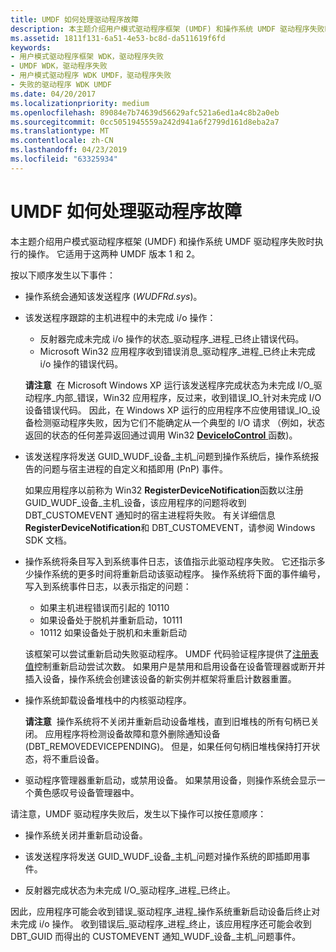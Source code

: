 ```yaml
---
title: UMDF 如何处理驱动程序故障
description: 本主题介绍用户模式驱动程序框架 (UMDF) 和操作系统 UMDF 驱动程序失败时执行的操作。 它适用于这两种 UMDF 版本 1 和 2。
ms.assetid: 1811f131-6a51-4e53-bc8d-da511619f6fd
keywords:
- 用户模式驱动程序框架 WDK，驱动程序失败
- UMDF WDK，驱动程序失败
- 用户模式驱动程序 WDK UMDF，驱动程序失败
- 失败的驱动程序 WDK UMDF
ms.date: 04/20/2017
ms.localizationpriority: medium
ms.openlocfilehash: 89084e7b74639d56629afc521a6ed1a4c8b2a0eb
ms.sourcegitcommit: 0cc5051945559a242d941a6f2799d161d8eba2a7
ms.translationtype: MT
ms.contentlocale: zh-CN
ms.lasthandoff: 04/23/2019
ms.locfileid: "63325934"
---
```

# <a name="how-umdf-handles-driver-failures"></a>UMDF 如何处理驱动程序故障


本主题介绍用户模式驱动程序框架 (UMDF) 和操作系统 UMDF 驱动程序失败时执行的操作。 它适用于这两种 UMDF 版本 1 和 2。

按以下顺序发生以下事件：

-   操作系统会通知该发送程序 (*WUDFRd.sys*)。

-   该发送程序跟踪的主机进程中的未完成 i/o 操作：
    -   反射器完成未完成 i/o 操作的状态\_驱动程序\_进程\_已终止错误代码。
    -   Microsoft Win32 应用程序收到错误消息\_驱动程序\_进程\_已终止未完成 i/o 操作的错误代码。

    **请注意**  在 Microsoft Windows XP 运行该发送程序完成状态为未完成 I/O\_驱动程序\_内部\_错误，Win32 应用程序，反过来，收到错误\_IO\_针对未完成 I/O 设备错误代码。 因此，在 Windows XP 运行的应用程序不应使用错误\_IO\_设备检测驱动程序失败，因为它们不能确定从一个典型的 I/O 请求 （例如，状态返回的状态的任何差异返回通过调用 Win32 [ **DeviceIoControl** ](https://msdn.microsoft.com/library/windows/desktop/aa363216)函数)。

     

-   该发送程序将发送 GUID\_WUDF\_设备\_主机\_问题到操作系统后，操作系统报告的问题与宿主进程的自定义和插即用 (PnP) 事件。

    如果应用程序以前称为 Win32 **RegisterDeviceNotification**函数以注册 GUID\_WUDF\_设备\_主机\_设备，该应用程序的问题将收到 DBT\_CUSTOMEVENT 通知时的宿主进程将失败。 有关详细信息**RegisterDeviceNotification**和 DBT\_CUSTOMEVENT，请参阅 Windows SDK 文档。

-   操作系统将条目写入到系统事件日志，该值指示此驱动程序失败。 它还指示多少操作系统的更多时间将重新启动该驱动程序。 操作系统将下面的事件编号，写入到系统事件日志，以表示指定的问题：

    -   如果主机进程错误而引起的 10110
    -   如果设备处于脱机并重新启动，10111
    -   10112 如果设备处于脱机和未重新启动

    该框架可以尝试重新启动失败驱动程序。 UMDF 代码验证程序提供了[注册表值](using-umdf-verifier.md)控制重新启动尝试次数。 如果用户是禁用和启用设备在设备管理器或断开并插入设备，操作系统会创建该设备的新实例并框架将重启计数器重置。

-   操作系统卸载设备堆栈中的内核驱动程序。

    **请注意**  操作系统将不关闭并重新启动设备堆栈，直到旧堆栈的所有句柄已关闭。 应用程序将检测设备故障和意外删除通知设备 (DBT\_REMOVEDEVICEPENDING)。 但是，如果任何句柄旧堆栈保持打开状态，将不重启设备。

     

-   驱动程序管理器重新启动，或禁用设备。 如果禁用设备，则操作系统会显示一个黄色感叹号设备管理器中。

请注意，UMDF 驱动程序失败后，发生以下操作可以按任意顺序：

-   操作系统关闭并重新启动设备。

-   该发送程序将发送 GUID\_WUDF\_设备\_主机\_问题对操作系统的即插即用事件。

-   反射器完成状态为未完成 I/O\_驱动程序\_进程\_已终止。

因此，应用程序可能会收到错误\_驱动程序\_进程\_操作系统重新启动设备后终止对未完成 i/o 操作。 收到错误后\_驱动程序\_进程\_终止，该应用程序还可能会收到 DBT\_GUID 而得出的 CUSTOMEVENT 通知\_WUDF\_设备\_主机\_问题事件。

 

 





